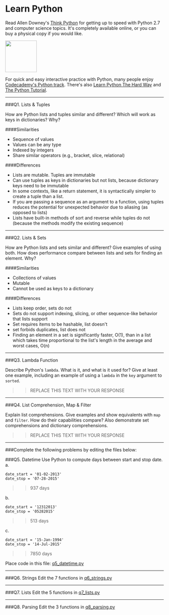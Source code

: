 # Learn Python

Read Allen Downey's [Think Python](http://www.greenteapress.com/thinkpython/) for getting up to speed with Python 2.7 and computer science topics. It's completely available online, or you can buy a physical copy if you would like.

<a href="http://www.greenteapress.com/thinkpython/"><img src="img/think_python.png" style="width: 100px;" target="_blank"></a>

For quick and easy interactive practice with Python, many people enjoy [Codecademy's Python track](http://www.codecademy.com/en/tracks/python). There's also [Learn Python The Hard Way](http://learnpythonthehardway.org/book/) and [The Python Tutorial](https://docs.python.org/2/tutorial/).

---

###Q1. Lists &amp; Tuples

How are Python lists and tuples similar and different? Which will work as keys in dictionaries? Why?

####Similarities
- Sequence of values
- Values can be any type
- Indexed by integers
- Share similar operators (e.g., bracket, slice, relational)

####Differences
- Lists are mutable. Tuples are immutable
- Can use tuples as keys in dictionaries but not lists, because dictionary keys need to be immutable
- In some contexts, like a return statement, it is syntactically simpler to create a tuple than a list.
- If you are passing a sequence as an argument to a function, using tuples reduces the potential for unexpected behavior due to aliasing (as opposed to lists)
- Lists have built-in methods of sort and reverse while tuples do not (because the methods modify the existing sequence)



---

###Q2. Lists &amp; Sets

How are Python lists and sets similar and different? Give examples of using both. How does performance compare between lists and sets for finding an element. Why?


####Similarities
- Collections of values
- Mutable
- Cannot be used as keys to a dictionary

####Differences
- Lists keep order, sets do not
- Sets do not support indexing, slicing, or other sequence-like behavior that lists support
- Set requires items to be hashable, list doesn't
- set forbids duplicates, list does not
- Finding an element in a set is significantly faster, O(1), than in a list which takes time proportional to the list's length in the average and worst cases, O(n)

---

###Q3. Lambda Function

Describe Python's `lambda`. What is it, and what is it used for? Give at least one example, including an example of using a `lambda` in the `key` argument to `sorted`.

>> REPLACE THIS TEXT WITH YOUR RESPONSE

---

###Q4. List Comprehension, Map &amp; Filter

Explain list comprehensions. Give examples and show equivalents with `map` and `filter`. How do their capabilities compare? Also demonstrate set comprehensions and dictionary comprehensions.

>> REPLACE THIS TEXT WITH YOUR RESPONSE

---

###Complete the following problems by editing the files below:

###Q5. Datetime
Use Python to compute days between start and stop date.   
a.  

```
date_start = '01-02-2013'    
date_stop = '07-28-2015'
```

>> 937 days

b.  
```
date_start = '12312013'  
date_stop = '05282015'  
```

>> 513 days

c.  
```
date_start = '15-Jan-1994'      
date_stop = '14-Jul-2015'  
```

>> 7850 days

Place code in this file: [q5_datetime.py](python/q5_datetime.py)

---

###Q6. Strings
Edit the 7 functions in [q6_strings.py](python/q6_strings.py)

---

###Q7. Lists
Edit the 5 functions in [q7_lists.py](python/q7_lists.py)

---

###Q8. Parsing
Edit the 3 functions in [q8_parsing.py](python/q8_parsing.py)





